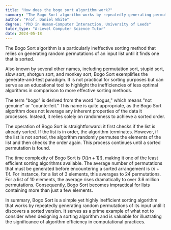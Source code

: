 ```yaml
---
title: "How does the bogo sort algorithm work?"
summary: "The Bogo Sort algorithm works by repeatedly generating permutations of its input until it finds one that is sorted."
author: "Prof. Daniel White"
degree: "PhD in Human-Computer Interaction, University of Leeds"
tutor_type: "A-Level Computer Science Tutor"
date: 2024-05-18
---
```


The Bogo Sort algorithm is a particularly ineffective sorting method that relies on generating random permutations of an input list until it finds one that is sorted.

Also known by several other names, including permutation sort, stupid sort, slow sort, shotgun sort, and monkey sort, Bogo Sort exemplifies the generate-and-test paradigm. It is not practical for sorting purposes but can serve as an educational tool to highlight the inefficiencies of less optimal algorithms in comparison to more effective sorting methods.

The term "bogo" is derived from the word "bogus," which means "not genuine" or "counterfeit." This name is quite appropriate, as the Bogo Sort algorithm does not leverage any inherent properties of the data it processes. Instead, it relies solely on randomness to achieve a sorted order.

The operation of Bogo Sort is straightforward: it first checks if the list is already sorted. If the list is in order, the algorithm terminates. However, if the list is not sorted, the algorithm randomly permutes the elements of the list and then checks the order again. This process continues until a sorted permutation is found.

The time complexity of Bogo Sort is $O((n+1)!)$, making it one of the least efficient sorting algorithms available. The average number of permutations that must be generated before encountering a sorted arrangement is $(n+1)!$. For instance, for a list of $3$ elements, this averages to $24$ permutations. For a list of $10$ elements, the average rises dramatically to over $3.6$ million permutations. Consequently, Bogo Sort becomes impractical for lists containing more than just a few elements.

In summary, Bogo Sort is a simple yet highly inefficient sorting algorithm that works by repeatedly generating random permutations of its input until it discovers a sorted version. It serves as a prime example of what not to consider when designing a sorting algorithm and is valuable for illustrating the significance of algorithm efficiency in computational practices.
    